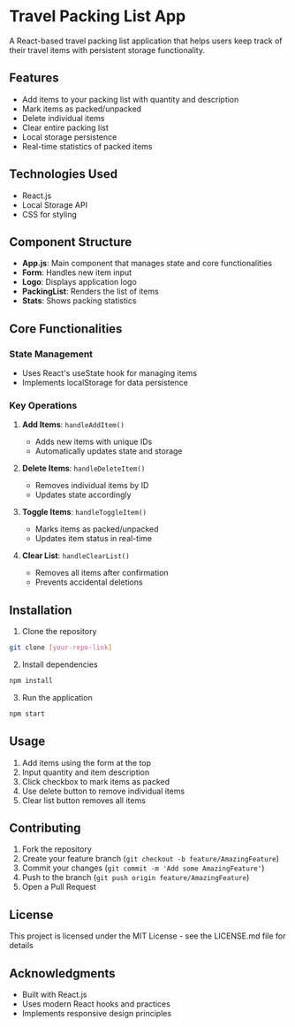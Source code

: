 # Travel Packing List App

A React-based travel packing list application that helps users keep track of their travel items with persistent storage functionality.

## Features

- Add items to your packing list with quantity and description
- Mark items as packed/unpacked
- Delete individual items
- Clear entire packing list
- Local storage persistence
- Real-time statistics of packed items

## Technologies Used

- React.js
- Local Storage API
- CSS for styling

## Component Structure

- **App.js**: Main component that manages state and core functionalities
- **Form**: Handles new item input
- **Logo**: Displays application logo
- **PackingList**: Renders the list of items
- **Stats**: Shows packing statistics

## Core Functionalities

### State Management
- Uses React's useState hook for managing items
- Implements localStorage for data persistence

### Key Operations
1. **Add Items**: `handleAddItem()`
   - Adds new items with unique IDs
   - Automatically updates state and storage

2. **Delete Items**: `handleDeleteItem()`
   - Removes individual items by ID
   - Updates state accordingly

3. **Toggle Items**: `handleToggleItem()`
   - Marks items as packed/unpacked
   - Updates item status in real-time

4. **Clear List**: `handleClearList()`
   - Removes all items after confirmation
   - Prevents accidental deletions

## Installation

1. Clone the repository
```bash
git clone [your-repo-link]
```

2. Install dependencies
```bash
npm install
```

3. Run the application
```bash
npm start
```

## Usage

1. Add items using the form at the top
2. Input quantity and item description
3. Click checkbox to mark items as packed
4. Use delete button to remove individual items
5. Clear list button removes all items

## Contributing

1. Fork the repository
2. Create your feature branch (`git checkout -b feature/AmazingFeature`)
3. Commit your changes (`git commit -m 'Add some AmazingFeature'`)
4. Push to the branch (`git push origin feature/AmazingFeature`)
5. Open a Pull Request

## License

This project is licensed under the MIT License - see the LICENSE.md file for details

## Acknowledgments

- Built with React.js
- Uses modern React hooks and practices
- Implements responsive design principles
